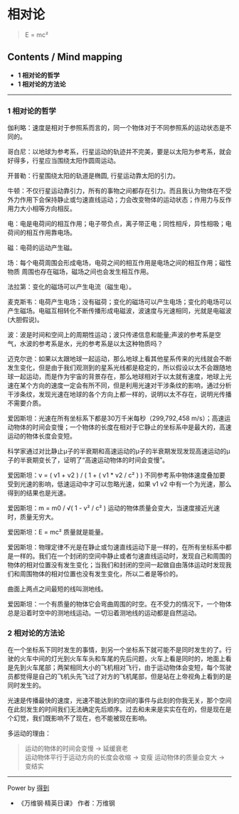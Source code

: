 # 相对论
> E = mc²

## Contents / Mind mapping
- **1 相对论的哲学**
- **1 相对论的方法论**

---

### 1 相对论的哲学

伽利略：速度是相对于参照系而言的，同一个物体对于不同参照系的运动状态是不同的。

哥白尼：以地球为参考系，行星运动的轨迹并不完美，要是以太阳为参考系，就会好得多，行星应当围绕太阳作圆周运动。

开普勒：行星围绕太阳的轨道是椭圆, 行星运动靠太阳的引力。

牛顿：不仅行星运动靠引力，所有的事物之间都存在引力。而且我认为物体在不受外力作用下会保持静止或匀速直线运动；力会改变物体的运动状态；作用力与反作用力大小相等方向相反。

电：电是电荷间的相互作用；电子带负点，离子带正电；同性相斥，异性相吸；电荷间的相互作用靠电场。

磁：电荷的运动产生磁。

场：每个电荷周围会形成电场，电荷之间的相互作用是电场之间的相互作用；磁性物质
周围也存在磁场，磁场之间也会发生相互作用。

法拉第：变化的磁场可以产生电流（磁生电）。

麦克斯韦：电荷产生电场；没有磁荷；变化的磁场可以产生电场；变化的电场可以产生磁场。电磁互相转化不断传播形成电磁波，波速度与光速相同，光就是电磁波(大胆假说)。

波：波是时间和空间上的周期性运动；波只传递信息和能量;声波的参考系是空气，水波的参考系是水，光的参考系是以太这种物质吗？

迈克尔逊：如果以太跟地球一起运动，那么地球上看其他星系传来的光线就会不断发生变化，但是由于我们观测到的星系光线都是稳定的，所以假设以太不会跟随地球一起运动，而是作为宇宙的背景存在，那么地球相对于以太就有速度，地球上光速在某个方向的速度一定会有所不同，但是利用光速对干涉条纹的影响，通过分析干涉条纹，发现光速在地球的各个方向上都一样的，说明以太不存在，说明光传播不需要介质。

爱因斯坦：光速在所有坐标系下都是30万千米每秒（299,792,458 m/s）；高速运动物体的时间会变慢；一个物体的长度在相对于它静止的坐标系中是最大的，高速运动的物体长度会变短。

科学家通过对比静止μ子的半衰期和高速运动的μ子的半衰期发现发现高速运动的μ子的半衰期变长了，证明了“高速运动物体的时间会变慢”。

爱因斯坦：v = ( v1 + v2 ) / ( 1 + ( v1 * v2 / c² ) ) 不同参考系中物体速度叠加要受到光速的影响，低速运动中才可以忽略光速，如果 v1 v2 中有一个为光速，那么得到的结果也是光速。

爱因斯坦：m = m0 / √( 1 - v² / c² ) 运动的物体质量会变大，当速度接近光速时，质量无穷大。

爱因斯坦：E = mc² 质量就是能量。

爱因斯坦：物理定律不光是在静止或匀速直线运动下是一样的，在所有坐标系中都是一样的。我们在一个封闭的空间中静止或者匀速直线运动时，发现自己和周围的物体的相对位置没有发生变化；当我们和封闭的空间一起做自由落体运动时发现我们和周围物体的相对位置也没有发生变化，所以二者是等价的。

曲面上两点之间最短的线叫测地线。

爱因斯坦：一个有质量的物体它会弯曲周围的时空。在不受力的情况下，一个物体总是沿着时空中的测地线运动。一切沿着测地线的运动都是自然运动。

### 2 相对论的方法论

在一个坐标系下同时发生的事情，到另一个坐标系下就可能不是同时发生的了。行驶的火车中间的灯光到火车车头和车尾的先后问题，火车上看是同时的，地面上看是先到火车尾部；两架相同大小的飞机相对飞行，由于运动物体会变短，每个驾驶员都觉得是自己的飞机头先飞过了对方的飞机尾部，但是站在上帝视角上看到的是同时发生的。

光速是传播最快的速度，光速不能达到的空间的事件与此刻的你我无关，那个空间在此刻发生的时间我们无法确定先后顺序。过去和未来是实实在在的，但是现在是个幻觉，我们既影响不了现在，也不能被现在影响。

多运动的理由：

> 运动的物体的时间会变慢 -> 延缓衰老  
> 运动物体平行于运动方向的长度会收缩 -> 变瘦
> 运动物体的质量会变大 -> 变结实

---
Power by [得到](https://igetget.com)
- 《万维钢·精英日课》 作者：万维钢

